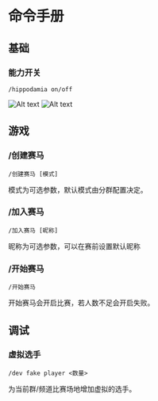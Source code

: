 # 命令手册

## 基础

### 能力开关
```
/hippodamia on/off
```
![Alt text](assets/comands/image.png)
![Alt text](assets/comands/image-1.png)

## 游戏

### /创建赛马

```
/创建赛马 [模式]
```
模式为可选参数，默认模式由分群配置决定。
### /加入赛马
```
/加入赛马 [昵称]
```
昵称为可选参数，可以在赛前设置默认昵称
### /开始赛马
```
/开始赛马
```
开始赛马会开启比赛，若人数不足会开启失败。

## 调试

### 虚拟选手
```
/dev fake player <数量>
```
为当前群/频道比赛场地增加虚拟的选手。




